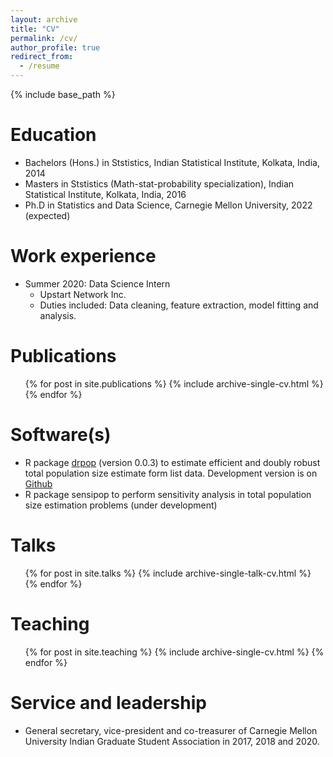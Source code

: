```yaml
---
layout: archive
title: "CV"
permalink: /cv/
author_profile: true
redirect_from:
  - /resume
---
```


{% include base_path %}

Education
======
* Bachelors (Hons.) in Ststistics, Indian Statistical Institute, Kolkata, India, 2014
* Masters in Ststistics (Math-stat-probability specialization), Indian Statistical Institute, Kolkata, India, 2016
* Ph.D in Statistics and Data Science, Carnegie Mellon University, 2022 (expected)

Work experience
======
* Summer 2020: Data Science Intern
  * Upstart Network Inc.
  * Duties included: Data cleaning, feature extraction, model fitting and analysis.

Publications
======
  <ul>{% for post in site.publications %}
    {% include archive-single-cv.html %}
  {% endfor %}</ul>
  
Software(s)
======
* R package [drpop](https://CRAN.R-project.org/package=drpop) (version 0.0.3) to estimate efficient and doubly robust total population size estimate form list data. Development version is on [Github](https://github.com/mqnjqrid/drpop)
* R package sensipop to perform sensitivity analysis in total population size estimation problems (under development)
  
Talks
======
  <ul>{% for post in site.talks %}
    {% include archive-single-talk-cv.html %}
  {% endfor %}</ul>
  
Teaching
======
  <ul>{% for post in site.teaching %}
    {% include archive-single-cv.html %}
  {% endfor %}</ul>
  
Service and leadership
======
* General secretary, vice-president and co-treasurer of Carnegie Mellon University Indian Graduate Student Association in 2017, 2018 and 2020.
